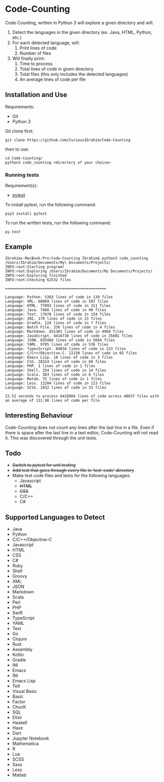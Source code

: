 # Code-Counting

Code Counting, written in Python 3 will explore a given directory and will:
1. Detect the languages in the given directory (ex. Java, HTML, Python, etc.)
2. For each detected language, will:
    1. Print lines of code
    2. Number of files
3. Will finally print:
    1. Time to process
    2. Total lines of code in given directory
    3. Total files (this only includes the detected languages)
    4. An average lines of code per file 

## Installation and Use

Requirements:
* Git
* Python 3

Git clone first:
```buildoutcfg
git clone https://github.com/CuriousIbrahim/Code-Counting
```

then to use:
```buildoutcfg
cd Code-Counting/
python3 code_counting <directory of your choice>
```

### Running tests

Requirement(s):
- [pytest](https://github.com/pytest-dev/pytest)

To install pytest, run the following command:
```buildoutcfg
pip3 install pytest
```

To run the written tests, run the following command:
```buildoutcfg
py.test
```

## Example

```buildoutcfg
Ibrahims-MacBook-Pro:Code-Counting Ibrahim$ python3 code_counting /Users/Ibrahim/Documents/My\ Documents/Projects/
INFO:root:Starting program!
INFO:root:Exploring /Users/Ibrahim/Documents/My Documents/Projects/
INFO:root:Exploring finished
INFO:root:Checking 62532 files

==============================================

Language: Python. 5303 lines of code in 139 files
Language: XML. 68069 lines of code in 587 files
Language: HTML. 77093 lines of code in 311 files
Language: Java. 7468 lines of code in 90 files
Language: Text. 17078 lines of code in 154 files
Language: INI. 170 lines of code in 13 files
Language: Gradle. 124 lines of code in 7 files
Language: Batch File. 336 lines of code in 4 files
Language: Markdown. 831301 lines of code in 4994 files
Language: JavaScript. 4416738 lines of code in 35601 files
Language: JSON. 835484 lines of code in 5664 files
Language: YAML. 9705 lines of code in 536 files
Language: TypesScript. 84834 lines of code in 223 files
Language: C/C++/Objective-C. 22130 lines of code in 65 files
Language: Emacs Lisp. 18 lines of code in 3 files
Language: CSS. 28324 lines of code in 68 files
Language: PHP. 1 lines of code in 1 files
Language: Shell. 254 lines of code in 14 files
Language: Scala. 363 lines of code in 6 files
Language: Matab. 75 lines of code in 1 files
Language: Less. 12204 lines of code in 123 files
Language: SCSS. 1832 lines of code in 33 files

22.52 seconds to process 6418904 lines of code across 48637 files with an average of 131.98 lines of code per file
```


## Interesting Behaviour

Code-Counting does not count any lines after the last line in a file. Even if there is space after the last line 
in a text editor, Code-Counting will not read it. This was discovered through the unit tests.

## Todo 

- ~~Switch to pytest for unit testing~~
- ~~Add test that goes through every file in 'test-code' directory~~
- Make test code files and tests for the following languages:
    - Javascript
    - ~~HTML~~
    - ~~CSS~~
    - C/C++
    - C#

## Supported Languages to Detect

- Java
- Python 
- C/C++/Objective-C
- Javascript
- HTML
- CSS
- C#
- Ruby
- Shell
- Groovy
- XML
- JSON
- Markdown
- Scala
- Perl
- PHP
- Swift
- TypeScript
- YAML
- Text
- Go
- Clojure
- Rust
- Assembly
- Kotlin
- Gradle
- INI
- Emacs
- INI
- Emacs Lisp
- TeX
- Visual Basic
- Basic
- Factor
- ChucK
- SQL
- Elixir
- Haskell
- Haxe
- Dart
- Jupyter Notebook
- Mathematica
- R
- Lua
- SCSS
- Sass
- Less
- Matlab
